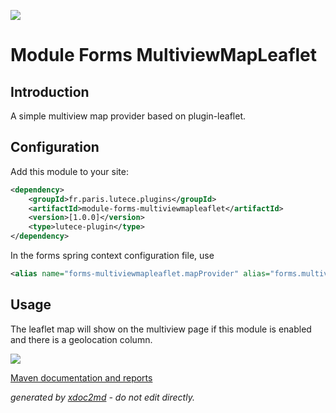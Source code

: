 ![](http://dev.lutece.paris.fr/jenkins/buildStatus/icon?job=form-module-forms-multiviewmapleaflet-deploy)
# Module Forms MultiviewMapLeaflet

## Introduction

A simple multiview map provider based on plugin-leaflet.

## Configuration

Add this module to your site:
```xml
<dependency>
    <groupId>fr.paris.lutece.plugins</groupId>
    <artifactId>module-forms-multiviewmapleaflet</artifactId>
    <version>[1.0.0]</version>
    <type>lutece-plugin</type>
</dependency>
```

In the forms spring context configuration file, use
```xml
<alias name="forms-multiviewmapleaflet.mapProvider" alias="forms.multiviewMap"/>
```

## Usage

The leaflet map will show on the multiview page if this module is enabled and there is a geolocation column.

![](http://dev.lutece.paris.fr/plugins/module-forms-multiviewmapleaflet/images/multiviewmapleaflet.png)


[Maven documentation and reports](http://dev.lutece.paris.fr/plugins/module-forms-multiviewmapleaflet/)



 *generated by [xdoc2md](https://github.com/lutece-platform/tools-maven-xdoc2md-plugin) - do not edit directly.*